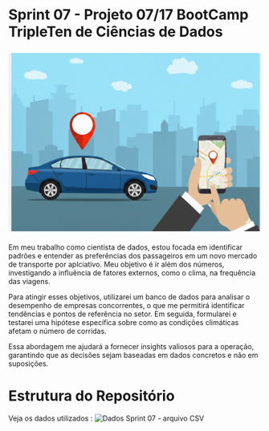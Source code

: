 # Sprint 07 - Projeto 07/17   BootCamp TripleTen de Ciências de Dados

![Ilustração de um celular com aplicativo de transporte](https://github.com/Angelaidt/Sprint-07---An-lise-para-empresa-de-aplicativos-de-carro-/blob/main/Imagem%20II%20-%20Aplicativo%20de%20carro.png)

Em meu trabalho como cientista de dados, estou focada em identificar padrões e entender as preferências dos passageiros em um novo mercado de transporte por aplciativo. Meu objetivo é ir além dos números, investigando a influência de fatores externos, como o clima, na frequência das viagens.

Para atingir esses objetivos, utilizarei um banco de dados para analisar o desempenho de empresas concorrentes, o que me permitirá identificar tendências e pontos de referência no setor. Em seguida, formularei e testarei uma hipótese específica sobre como as condições climáticas afetam o número de corridas.

Essa abordagem me ajudará a fornecer insights valiosos para a operação, garantindo que as decisões sejam baseadas em dados concretos e não em suposições.


# Estrutura do Repositório
Veja os dados utilizados : ![Dados Sprint 07 - arquivo CSV](https://github.com/Angelaidt/Sprint-07---An-lise-para-empresa-de-aplicativos-de-carro-/commit/6f2bda1b2d489aef18d1fb5e49975918fe56cc1f)
